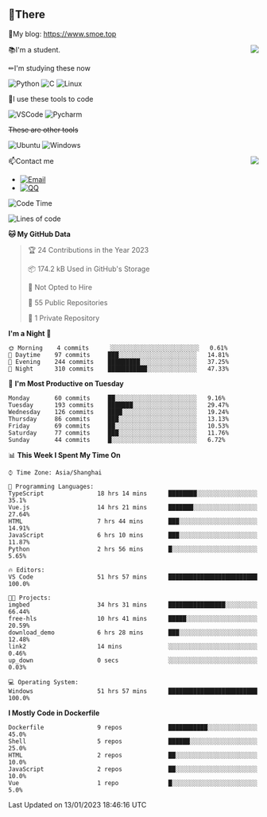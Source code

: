 
## 👏There

📰My blog: https://www.smoe.top

<img align="right" src="https://github-readme-stats.vercel.app/api/top-langs/?username=AkashiCoin"/>


📚I'm a student.

✏I'm studying these now

![Python](https://img.shields.io/badge/-Python-blue?style=flat-square&logo=Python&logoColor=fff)
![C](https://img.shields.io/badge/-C-585858?style=flat-square&logo=C&logoColor=fff)
![Linux](https://img.shields.io/badge/-Linux-black?style=flat-square&logo=Linux&logoColor=fff)

🔨I use these tools to code

![VSCode](https://img.shields.io/badge/-VSCode-blue?style=flat-square&logo=visualstudiocode&logoColor=fff)
![Pycharm](https://img.shields.io/badge/-Pycharm-green?style=flat-square&logo=pycharm&logoColor=fff)

 ~~These are other tools~~

![Ubuntu](https://img.shields.io/badge/-Ubuntu-orange?style=flat-square&logo=Ubuntu&logoColor=fff)
![Windows](https://img.shields.io/badge/-Windows-blue?style=flat-square&logo=Windows&logoColor=fff)

<img align="right" src="https://github-readme-stats.vercel.app/api?username=AkashiCoin" />


📫Contact me

* [![Email](https://img.shields.io/badge/Email-l1040186796@gmail.com-1?style=social&logoColor=fff)](mailto:l1040186796@gmail.com)
* [![QQ](https://img.shields.io/badge/QQ-1040186796-1?style=social&logoColor=fff)](tencent://AddContact/?fromId=45&fromSubId=1&subcmd=all&uin=1040186796&website=www.oicqzone.com)

<!--START_SECTION:waka-->
![Code Time](http://img.shields.io/badge/Code%20Time-465%20hrs%2015%20mins-blue)

![Lines of code](https://img.shields.io/badge/From%20Hello%20World%20I%27ve%20Written-105%20Thousand%20lines%20of%20code-blue)

**🐱 My GitHub Data** 

> 🏆 24 Contributions in the Year 2023
 > 
> 📦 174.2 kB Used in GitHub's Storage 
 > 
> 🚫 Not Opted to Hire
 > 
> 📜 55 Public Repositories 
 > 
> 🔑 1 Private Repository 
 > 
**I'm a Night 🦉** 

```text
🌞 Morning    4 commits      ░░░░░░░░░░░░░░░░░░░░░░░░░   0.61% 
🌆 Daytime    97 commits     ███░░░░░░░░░░░░░░░░░░░░░░   14.81% 
🌃 Evening    244 commits    █████████░░░░░░░░░░░░░░░░   37.25% 
🌙 Night      310 commits    ███████████░░░░░░░░░░░░░░   47.33%

```
📅 **I'm Most Productive on Tuesday** 

```text
Monday       60 commits     ██░░░░░░░░░░░░░░░░░░░░░░░   9.16% 
Tuesday      193 commits    ███████░░░░░░░░░░░░░░░░░░   29.47% 
Wednesday    126 commits    ████░░░░░░░░░░░░░░░░░░░░░   19.24% 
Thursday     86 commits     ███░░░░░░░░░░░░░░░░░░░░░░   13.13% 
Friday       69 commits     ██░░░░░░░░░░░░░░░░░░░░░░░   10.53% 
Saturday     77 commits     ███░░░░░░░░░░░░░░░░░░░░░░   11.76% 
Sunday       44 commits     █░░░░░░░░░░░░░░░░░░░░░░░░   6.72%

```


📊 **This Week I Spent My Time On** 

```text
⌚︎ Time Zone: Asia/Shanghai

💬 Programming Languages: 
TypeScript               18 hrs 14 mins      ████████░░░░░░░░░░░░░░░░░   35.1% 
Vue.js                   14 hrs 21 mins      ███████░░░░░░░░░░░░░░░░░░   27.64% 
HTML                     7 hrs 44 mins       ███░░░░░░░░░░░░░░░░░░░░░░   14.91% 
JavaScript               6 hrs 10 mins       ███░░░░░░░░░░░░░░░░░░░░░░   11.87% 
Python                   2 hrs 56 mins       █░░░░░░░░░░░░░░░░░░░░░░░░   5.65%

🔥 Editors: 
VS Code                  51 hrs 57 mins      █████████████████████████   100.0%

🐱‍💻 Projects: 
imgbed                   34 hrs 31 mins      ████████████████░░░░░░░░░   66.44% 
free-hls                 10 hrs 41 mins      █████░░░░░░░░░░░░░░░░░░░░   20.59% 
download_demo            6 hrs 28 mins       ███░░░░░░░░░░░░░░░░░░░░░░   12.48% 
link2                    14 mins             ░░░░░░░░░░░░░░░░░░░░░░░░░   0.46% 
up_down                  0 secs              ░░░░░░░░░░░░░░░░░░░░░░░░░   0.03%

💻 Operating System: 
Windows                  51 hrs 57 mins      █████████████████████████   100.0%

```

**I Mostly Code in Dockerfile** 

```text
Dockerfile               9 repos             ███████████░░░░░░░░░░░░░░   45.0% 
Shell                    5 repos             ██████░░░░░░░░░░░░░░░░░░░   25.0% 
HTML                     2 repos             ██░░░░░░░░░░░░░░░░░░░░░░░   10.0% 
JavaScript               2 repos             ██░░░░░░░░░░░░░░░░░░░░░░░   10.0% 
Vue                      1 repo              █░░░░░░░░░░░░░░░░░░░░░░░░   5.0%

```



 Last Updated on 13/01/2023 18:46:16 UTC
<!--END_SECTION:waka-->

